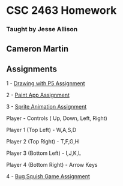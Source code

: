 
# CSC 2463 Homework

### Taught by Jesse Allison

## Cameron Martin

## Assignments

1 - [Drawing with P5 Assignment](Drawing%20with%20P5/index.html)

2 - [Paint App Assignment](Paint%20App/index.html)

3 - [Sprite Animation Assignment](Sprite%20Animation/index.html)

Player - Controls ( Up, Down, Left, Right)

Player 1 (Top Left) - W,A,S,D 

Player 2 (Top Right) -  T,F,G,H

Player 3 (Bottom Left) - I,J,K,L

Player 4 (Bottom Right) - Arrow Keys

4 - [Bug Squish Game Assignment](Bug%20Squish%20Game/index.html)
